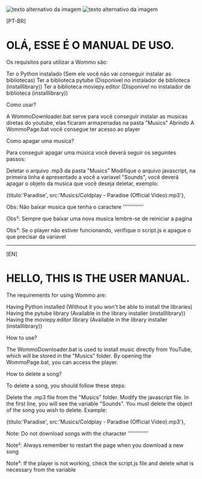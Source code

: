 ![texto alternativo da imagem](https://media.discordapp.net/attachments/1075565638938009653/1092278486053421167/Captura_de_tela_2023-04-02_-_23.44.08.png?width=900&height=400)
![texto alternativo da imagem](https://media.discordapp.net/attachments/1075565638938009653/1092278486347038770/Captura_de_tela_2023-04-02_-_23.44.04.png?width=900&height=400)

[PT-BR] 

# OLÁ, ESSE É O MANUAL DE USO.

Os requisitos para utilizar a Wommo são: 

Ter o Python instalado (Sem ele você não vai conseguir instalar as bibliotecas)
Ter a biblioteca pytube (Disponivel no instalador de biblioteca (installlibrary))
Ter a biblioteca moviepy.editor (Disponivel no instalador de biblioteca (installlibrary))

Como usar?

A WommoDownloader.bat serve para você conseguir instalar as musicas diretas do youtube, elas ficaram armazenadas na pasta "Musics"
Abrindo A WommoPage.bat você consegue ter acesso ao player

Como apagar uma musica? 

Para conseguir apagar uma música você deverá seguir os seguintes passos:

Deletar o arquivo .mp3 da pasta "Musics"
Modifique o arquivo javascript, na primeira linha é apresentado a você a variavel "Sounds", você deverá apagar o
objeto da musica que você deseja deletar, exemplo:

 {titulo:'Paradise', src:'Musics/Coldplay - Paradise (Official Video).mp3'},


Obs: Não baixar musica que tenha o caractere '''''''''''''

Obs²: Sempre que baixar uma nova musica lembre-se de reiniciar a pagina

Obs³: Se o player não estiver funcionando, verifique o script.js e apague o que precisar da variavel

-----------------------------------------------

[EN]

# HELLO, THIS IS THE USER MANUAL.

The requirements for using Wommo are:

Having Python installed (Without it you won't be able to install the libraries)
Having the pytube library (Available in the library installer (installlibrary))
Having the moviepy.editor library (Available in the library installer (installlibrary))

How to use?

The WommoDownloader.bat is used to install music directly from YouTube, which will be stored in the "Musics" folder.
By opening the WommoPage.bat, you can access the player.

How to delete a song?

To delete a song, you should follow these steps:

Delete the .mp3 file from the "Musics" folder.
Modify the javascript file. In the first line, you will see the variable "Sounds". You must delete the object of the song you wish to delete. Example:

{titulo:'Paradise', src:'Musics/Coldplay - Paradise (Official Video).mp3'},

Note: Do not download songs with the character '''''''''''''

Note²: Always remember to restart the page when you download a new song

Note³: If the player is not working, check the script.js file and delete what is necessary from the variable
